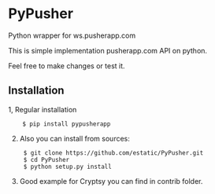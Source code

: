 PyPusher
========

Python wrapper for ws.pusherapp.com

This is simple implementation pusherapp.com API on python.

Feel free to make changes or test it.

Installation
--------

1, Regular installation

        $ pip install pypusherapp

2. Also you can install from sources:

        $ git clone https://github.com/estatic/PyPusher.git
        $ cd PyPusher
        $ python setup.py install

3. Good example for Cryptsy you can find in contrib folder.